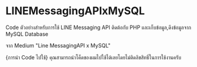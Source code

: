 # LINEMessagingAPIxMySQL
Code ตัวอย่างสำหรับการใช้ LINE Messaging API ติดต้อกับ PHP และเก็บข้อมูล,ดึงข้อมูลจาก MySQL Database

จาก Medium "Line MessagingAPI x MySQL"

{การนำ Code ไปใช้}
คุณสามารถนำโค็ดของผมไปใช้ได้เลยโดยไม่ติดลิขสิทธิ์ในการใช้งานครับ
